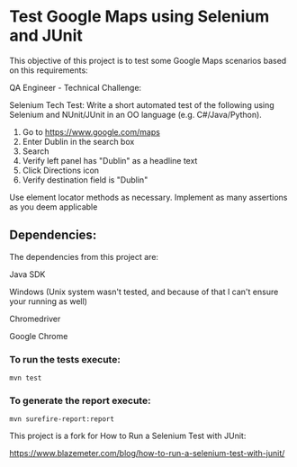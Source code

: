# Test Google Maps using Selenium and JUnit

This objective of this project is to test some Google Maps scenarios based on this requirements:

QA Engineer - Technical Challenge:

Selenium Tech Test:
Write a short automated test of the following using Selenium and NUnit/JUnit in an
OO language (e.g. C#/Java/Python).
1. Go to https://www.google.com/maps
2. Enter Dublin in the search box
3. Search
4. Verify left panel has "Dublin" as a headline text
5. Click Directions icon
6. Verify destination field is "Dublin"

Use element locator methods as necessary. Implement as many assertions as you deem applicable

## Dependencies:

The dependencies from this project are:

Java SDK

Windows (Unix system wasn't tested, and because of that I can't ensure your running as well)

Chromedriver

Google Chrome

### To run the tests execute:

```
mvn test
```

### To generate the report execute:

```
mvn surefire-report:report
```

This project is a fork for How to Run a Selenium Test with JUnit:

https://www.blazemeter.com/blog/how-to-run-a-selenium-test-with-junit/


